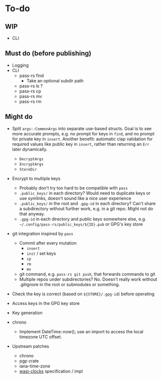# To-do

## WIP

* CLI

## Must do (before publishing)

* Logging
* CLI
    * pass-rs find
        * Take an optional subdir path
    * pass-rs ls ?
    * pass-rs cp
    * pass-rs mv
    * pass-rs rm

## Might do

* Split `args::CommonArgs` into separate use-based structs. Goal is to
  see more accurate prompts, e.g. no prompt for keys in `find`, and no
  prompt for private key in `insert`. Another benefit: automatic clap
  validation for required values like public key in `insert`, rather
  than returning an `Err` later dynamically.
    * `DecryptArgs`
    * `EncryptArgs`
    * `StoreDir`
* Encrypt to multiple keys
    * Probably don't try too hard to be compatible with `pass`
    * `.public_keys/` in each directory? Would need to duplicate keys
      or use symlinks, doesn't sound like a nice user experience
    * `.public_keys/` in the root and `.gpg-id` in each directory?
      Can't share a subdirectory without further work, e.g. in a git repo.
      Might not do that anyway.
    * `.gpg-id` in each directory and public keys somewhere else,
      e.g. `~/.config/pass-rs/public_keys/${ID}.pub` or GPG's key store
* git integration inspired by `pass`
    * Commit after every mutation
        * `insert`
        * `init` / set keys
        * `cp`
        * `rm`
        * `mv`
    * git command, e.g. `pass-rs git push`, that forwards commands to git
    * Multiple repos under subdirectories? No.
      Doesn't really work without .gitignore in the root or submodules or something.
* Check the key is correct (based on `${STORE}/.gpg-id`) before operating
* Access keys in the GPG key store
* Key generation

* chrono
    * Implement DateTime<Local>::now(); use an import to access the local timezone UTC offset.

* Upstream patches
    * chrono
    * pgp crate
    * iana-time-zone
    * [wasi-clocks](https://github.com/WebAssembly/wasi-clocks) specification / impl
